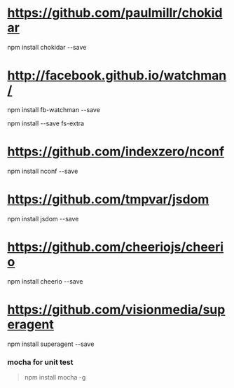 # https://github.com/paulmillr/chokidar
npm install chokidar --save

# http://facebook.github.io/watchman/
npm install fb-watchman --save

npm install --save fs-extra

# https://github.com/indexzero/nconf
npm install nconf --save

# https://github.com/tmpvar/jsdom
npm install jsdom --save

# https://github.com/cheeriojs/cheerio
npm install cheerio --save

# https://github.com/visionmedia/superagent
npm install superagent --save

### mocha for unit test

> npm install mocha -g

